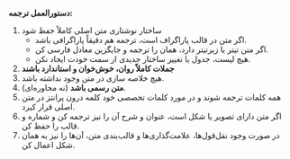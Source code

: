 **دستورالعمل ترجمه:**

1. ساختار نوشتاری متن اصلی کاملاً حفظ شود
   - اگر متن در قالب پاراگراف است، ترجمه هم دقیقاً پاراگرافی باشد.
   - اگر متن تیتر یا زیرتیتر دارد، همان را ترجمه و جایگزین معادل فارسی کن.
   - هیچ لیست، جدول یا تغییر ساختار جدیدی از سمت خودت ایجاد نکن.
2. **جملات کاملاً روان، خوش‌خوان و استاندارد باشند**
3. هیچ خلاصه سازی در متن وجود نداشته باشد.
4. **متن رسمی باشد** (نه محاوره‌ای).
5. همه کلمات ترجمه شوند و در مورد کلمات تخصصی خود کلمه درون پرانتز در متن اصلی قرار کیرد.
6. اگر متن دارای تصویر یا شکل است، عنوان و شرح آن را نیز ترجمه کن و شماره و قالب را حفظ کن.
7. در صورت وجود نقل‌قول‌ها، علامت‌گذاری‌ها و قالب‌بندی متن، آن‌ها را نیز به همان شکل اعمال کن.